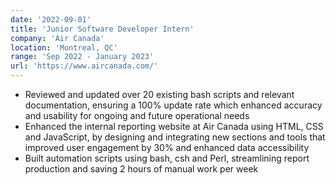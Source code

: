 ```yaml
---
date: '2022-09-01'
title: 'Junior Software Developer Intern'
company: 'Air Canada'
location: 'Montreal, QC'
range: 'Sep 2022 - January 2023'
url: 'https://www.aircanada.com/'
---
```


- Reviewed and updated over 20 existing bash scripts and relevant documentation, ensuring a 100% update rate which enhanced accuracy and usability for ongoing and future operational needs
- Enhanced the internal reporting website at Air Canada using HTML, CSS and JavaScript, by designing and integrating new sections and tools that improved user engagement by 30% and enhanced data accessibility
- Built automation scripts using bash, csh and Perl, streamlining report production and saving 2 hours of manual work per week
